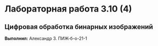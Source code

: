 # Лабораторная работа 3.10 (4) 
## Цифровая обработка бинарных изображений


**Выполнил:** Александр З. ПИЖ-б-о-21-1